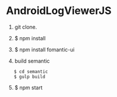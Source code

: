 # AndroidLogViewerJS

1. git clone.

2. $ npm install

3. $ npm install fomantic-ui

4. build semantic
```
   $ cd semantic
   $ gulp build
```   

5. $ npm start
